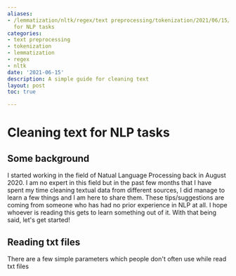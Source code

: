 ```yaml
---
aliases:
- /lemmatization/nltk/regex/text preprocessing/tokenization/2021/06/15/Cleaning text
  for NLP tasks
categories:
- text preprocessing
- tokenization
- lemmatization
- regex
- nltk
date: '2021-06-15'
description: A simple guide for cleaning text
layout: post
toc: true

---
```


# Cleaning text for NLP tasks

## Some background

I started working in the field of Natual Language Processing back in August 2020. I am no expert in this field but in the past few months that I have spent my time cleaning textual data from different sources, I did manage to learn a few things and I am here to share them. These tips/suggestions are coming from someone who has had no prior experience in NLP at all. I hope whoever is reading this gets to learn something out of it. With that being said, let's get started!

## Reading txt files

There are a few simple parameters which people don't often use while read txt files